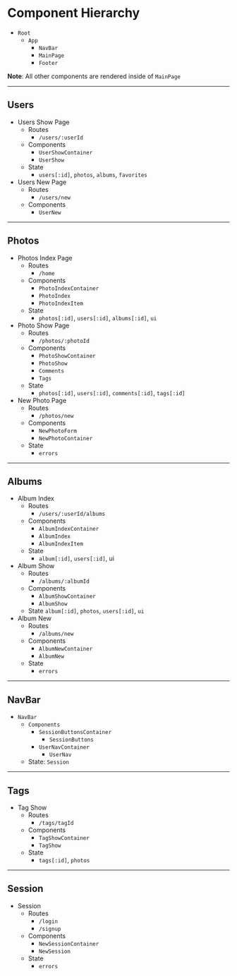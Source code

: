 # Component Hierarchy

* `Root`
    * `App`
        * `NavBar`
        * `MainPage`
        * `Footer`

**Note**: All other components are rendered inside of `MainPage`

***
## Users

* Users Show Page
    * Routes
        * `/users/:userId`
    * Components
        * `UserShowContainer`
        * `UserShow`
    * State
      * `users[:id]`, `photos`, `albums`, `favorites`
* Users New Page
    * Routes
        * `/users/new`
    * Components
        * `UserNew`
***
## Photos

* Photos Index Page
    * Routes
        * `/home`
    * Components
        * `PhotoIndexContainer`
        * `PhotoIndex`
        * `PhotoIndexItem`
    * State
        * `photos[:id]`, `users[:id]`, `albums[:id]`, `ui`
* Photo Show Page
    * Routes
        * `/photos/:photoId`
    * Components
        * `PhotoShowContainer`
        * `PhotoShow`
        * `Comments`
        * `Tags`
    * State
        * `photos[:id]`, `users[:id]`, `comments[:id]`, `tags[:id]`
* New Photo Page
    * Routes
        * `/photos/new`
    * Components
        * `NewPhotoForm`
        * `NewPhotoContainer`
    * State
        * `errors`
***
## Albums

* Album Index
    * Routes
        * `/users/:userId/albums`
    * Components
        * `AlbumIndexContainer`
        * `AlbumIndex`
        * `AlbumIndexItem`
    * State
        * `album[:id]`, `users[:id]`, ui
* Album Show
    * Routes
        * `/albums/:albumId`
    * Components
        * `AlbumShowContainer`
        * `AlbumShow`
    * State
        `album[:id]`, `photos`, `users[:id]`, `ui`
* Album New
    * Routes
        * `/albums/new`
    * Components
        * `AlbumNewContainer`
        * `AlbumNew`
    * State
        * `errors`
***
## NavBar

* `NavBar`
    * `Components`
        * `SessionButtonsContainer`
            * `SessionButtons`
        * `UserNavContainer`
            * `UserNav`
    * State: `Session`

***
## Tags
* Tag Show
    * Routes
        * `/tags/tagId`
    * Components
        * `TagShowContainer`
        * `TagShow`
    * State
        * `tags[:id]`, `photos`
***
## Session
* Session
    * Routes
        * `/login`
        * `/signup`
    * Components
        * `NewSessionContainer`
        * `NewSession`
    * State
        * `errors`

